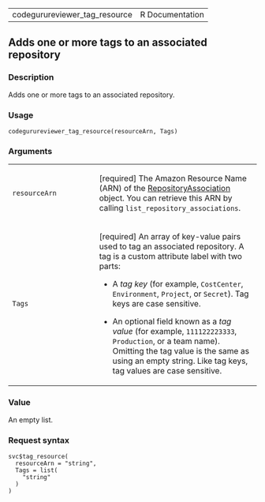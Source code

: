 <table style="width: 100%;">
<tbody>
<tr class="odd">
<td>codegurureviewer_tag_resource</td>
<td style="text-align: right;">R Documentation</td>
</tr>
</tbody>
</table>

## Adds one or more tags to an associated repository

### Description

Adds one or more tags to an associated repository.

### Usage

    codegurureviewer_tag_resource(resourceArn, Tags)

### Arguments

<table>
<colgroup>
<col style="width: 35%" />
<col style="width: 65%" />
</colgroup>
<tbody>
<tr class="odd">
<td><code
id="codegurureviewer_tag_resource_:_resourceArn">resourceArn</code></td>
<td><p>[required] The Amazon Resource Name (ARN) of the <a
href="https://docs.aws.amazon.com/codeguru/latest/reviewer-api/API_RepositoryAssociation.html">RepositoryAssociation</a>
object. You can retrieve this ARN by calling
<code>list_repository_associations</code>.</p></td>
</tr>
<tr class="even">
<td><code id="codegurureviewer_tag_resource_:_Tags">Tags</code></td>
<td><p>[required] An array of key-value pairs used to tag an associated
repository. A tag is a custom attribute label with two parts:</p>
<ul>
<li><p>A <em>tag key</em> (for example, <code>CostCenter</code>,
<code>Environment</code>, <code>Project</code>, or <code>Secret</code>).
Tag keys are case sensitive.</p></li>
<li><p>An optional field known as a <em>tag value</em> (for example,
<code>111122223333</code>, <code>Production</code>, or a team name).
Omitting the tag value is the same as using an empty string. Like tag
keys, tag values are case sensitive.</p></li>
</ul></td>
</tr>
</tbody>
</table>

### Value

An empty list.

### Request syntax

    svc$tag_resource(
      resourceArn = "string",
      Tags = list(
        "string"
      )
    )
